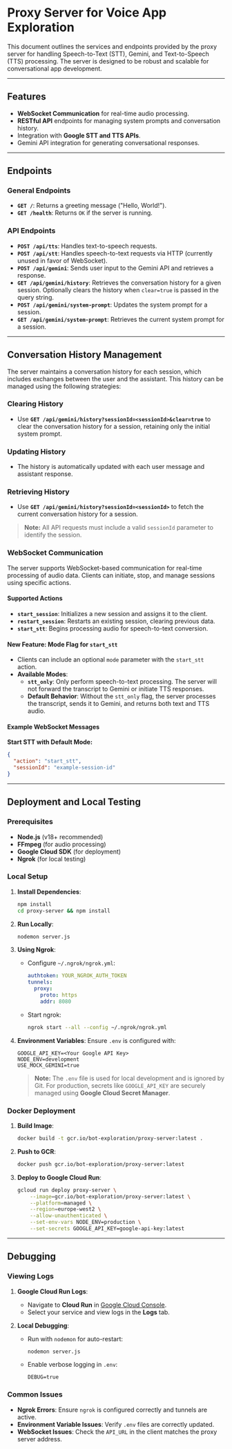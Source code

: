 # Proxy Server for Voice App Exploration

This document outlines the services and endpoints provided by the proxy server for handling Speech-to-Text (STT), Gemini, and Text-to-Speech (TTS) processing. The server is designed to be robust and scalable for conversational app development.

---

## Features

- **WebSocket Communication** for real-time audio processing.
- **RESTful API** endpoints for managing system prompts and conversation history.
- Integration with **Google STT and TTS APIs**.
- Gemini API integration for generating conversational responses.

---

## Endpoints

### General Endpoints
- **`GET /`**: Returns a greeting message ("Hello, World!").
- **`GET /health`**: Returns `OK` if the server is running.

### API Endpoints
- **`POST /api/tts`**: Handles text-to-speech requests.
- **`POST /api/stt`**: Handles speech-to-text requests via HTTP (currently unused in favor of WebSocket).
- **`POST /api/gemini`**: Sends user input to the Gemini API and retrieves a response.
- **`GET /api/gemini/history`**: Retrieves the conversation history for a given session. Optionally clears the history when `clear=true` is passed in the query string.
- **`POST /api/gemini/system-prompt`**: Updates the system prompt for a session.
- **`GET /api/gemini/system-prompt`**: Retrieves the current system prompt for a session.

---

## Conversation History Management

The server maintains a conversation history for each session, which includes exchanges between the user and the assistant. This history can be managed using the following strategies:

### Clearing History
- Use **`GET /api/gemini/history?sessionId=<sessionId>&clear=true`** to clear the conversation history for a session, retaining only the initial system prompt.

### Updating History
- The history is automatically updated with each user message and assistant response.

### Retrieving History
- Use **`GET /api/gemini/history?sessionId=<sessionId>`** to fetch the current conversation history for a session.

> **Note:** All API requests must include a valid `sessionId` parameter to identify the session.


### WebSocket Communication

The server supports WebSocket-based communication for real-time processing of audio data. Clients can initiate, stop, and manage sessions using specific actions.

#### Supported Actions
- **`start_session`**: Initializes a new session and assigns it to the client.
- **`restart_session`**: Restarts an existing session, clearing previous data.
- **`start_stt`**: Begins processing audio for speech-to-text conversion.

#### New Feature: Mode Flag for `start_stt`
- Clients can include an optional `mode` parameter with the `start_stt` action.
- **Available Modes**:
  - **`stt_only`**: Only perform speech-to-text processing. The server will not forward the transcript to Gemini or initiate TTS responses.
  - **Default Behavior**: Without the `stt_only` flag, the server processes the transcript, sends it to Gemini, and returns both text and TTS audio.

#### Example WebSocket Messages
**Start STT with Default Mode:**
```json
{
  "action": "start_stt",
  "sessionId": "example-session-id"
}
```

---

## Deployment and Local Testing

### Prerequisites

- **Node.js** (v18+ recommended)
- **FFmpeg** (for audio processing)
- **Google Cloud SDK** (for deployment)
- **Ngrok** (for local testing)

### Local Setup

1. **Install Dependencies**:
    ```bash
    npm install
    cd proxy-server && npm install
    ```

2. **Run Locally**:
    ```bash
    nodemon server.js
    ```

3. **Using Ngrok**:
    - Configure `~/.ngrok/ngrok.yml`:
      ```yaml
      authtoken: YOUR_NGROK_AUTH_TOKEN
      tunnels:
        proxy:
          proto: https
          addr: 8080
      ```
    - Start ngrok:
      ```bash
      ngrok start --all --config ~/.ngrok/ngrok.yml
      ```

4. **Environment Variables**:
    Ensure `.env` is configured with:
    ```
    GOOGLE_API_KEY=<Your Google API Key>
    NODE_ENV=development
    USE_MOCK_GEMINI=true
    ```
    > **Note:** The `.env` file is used for local development and is ignored by Git. For production, secrets like `GOOGLE_API_KEY` are securely managed using **Google Cloud Secret Manager**.

### Docker Deployment

1. **Build Image**:
    ```bash
    docker build -t gcr.io/bot-exploration/proxy-server:latest .
    ```

2. **Push to GCR**:
    ```bash
    docker push gcr.io/bot-exploration/proxy-server:latest
    ```

3. **Deploy to Google Cloud Run**:
    ```bash
    gcloud run deploy proxy-server \
        --image=gcr.io/bot-exploration/proxy-server:latest \
        --platform=managed \
        --region=europe-west2 \
        --allow-unauthenticated \
        --set-env-vars NODE_ENV=production \
        --set-secrets GOOGLE_API_KEY=google-api-key:latest
    ```

---

## Debugging

### Viewing Logs

1. **Google Cloud Run Logs**:
    - Navigate to **Cloud Run** in [Google Cloud Console](https://console.cloud.google.com/).
    - Select your service and view logs in the **Logs** tab.

2. **Local Debugging**:
    - Run with `nodemon` for auto-restart:
      ```bash
      nodemon server.js
      ```
    - Enable verbose logging in `.env`:
      ```
      DEBUG=true
      ```

### Common Issues

- **Ngrok Errors**:
  Ensure `ngrok` is configured correctly and tunnels are active.
- **Environment Variable Issues**:
  Verify `.env` files are correctly updated.
- **WebSocket Issues**:
  Check the `API_URL` in the client matches the proxy server address.
